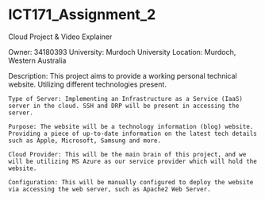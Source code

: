# ICT171_Assignment_2
Cloud Project &amp; Video Explainer

Owner: 34180393
University: Murdoch University
Location: Murdoch, Western Australia

Description: This project aims to provide a working personal technical website. Utilizing different technologies present.
    
    Type of Server: Implementing an Infrastructure as a Service (IaaS) server in the cloud. SSH and DRP will be present in accessing the server.
    
    Purpose: The website will be a technology information (blog) website. Providing a piece of up-to-date information on the latest tech details such as Apple, Microsoft, Samsung and more.
    
    Cloud Provider: This will be the main brain of this project, and we will be utilizing MS Azure as our service provider which will hold the website.

    Configuration: This will be manually configured to deploy the website via accessing the web server, such as Apache2 Web Server.







